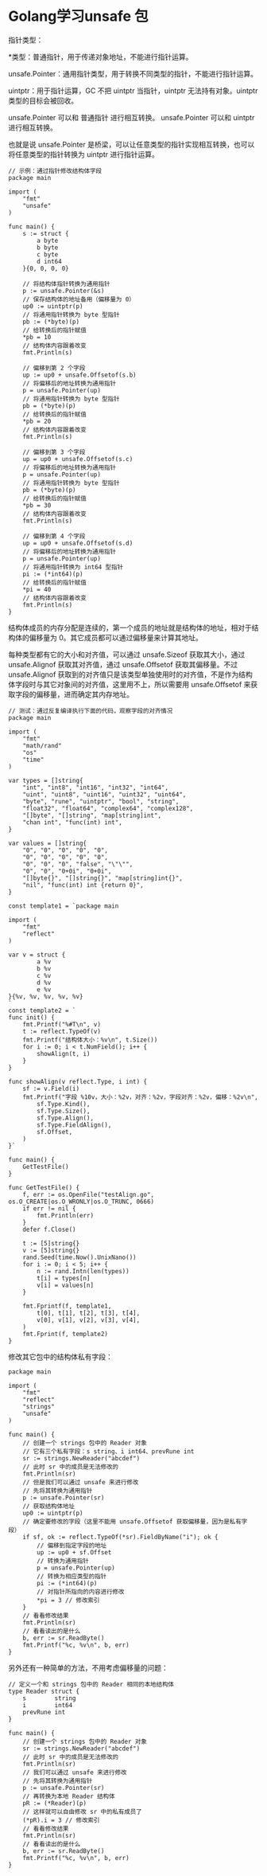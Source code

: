 # Golang学习unsafe 包

指针类型：

*类型：普通指针，用于传递对象地址，不能进行指针运算。

unsafe.Pointer：通用指针类型，用于转换不同类型的指针，不能进行指针运算。

uintptr：用于指针运算，GC 不把 uintptr 当指针，uintptr 无法持有对象。uintptr 类型的目标会被回收。

unsafe.Pointer 可以和 普通指针 进行相互转换。
unsafe.Pointer 可以和 uintptr 进行相互转换。

也就是说 unsafe.Pointer 是桥梁，可以让任意类型的指针实现相互转换，也可以将任意类型的指针转换为 uintptr 进行指针运算。

```
// 示例：通过指针修改结构体字段
package main

import (
	"fmt"
	"unsafe"
)

func main() {
	s := struct {
		a byte
		b byte
		c byte
		d int64
	}{0, 0, 0, 0}

	// 将结构体指针转换为通用指针
	p := unsafe.Pointer(&s)
	// 保存结构体的地址备用（偏移量为 0）
	up0 := uintptr(p)
	// 将通用指针转换为 byte 型指针
	pb := (*byte)(p)
	// 给转换后的指针赋值
	*pb = 10
	// 结构体内容跟着改变
	fmt.Println(s)

	// 偏移到第 2 个字段
	up := up0 + unsafe.Offsetof(s.b)
	// 将偏移后的地址转换为通用指针
	p = unsafe.Pointer(up)
	// 将通用指针转换为 byte 型指针
	pb = (*byte)(p)
	// 给转换后的指针赋值
	*pb = 20
	// 结构体内容跟着改变
	fmt.Println(s)

	// 偏移到第 3 个字段
	up = up0 + unsafe.Offsetof(s.c)
	// 将偏移后的地址转换为通用指针
	p = unsafe.Pointer(up)
	// 将通用指针转换为 byte 型指针
	pb = (*byte)(p)
	// 给转换后的指针赋值
	*pb = 30
	// 结构体内容跟着改变
	fmt.Println(s)

	// 偏移到第 4 个字段
	up = up0 + unsafe.Offsetof(s.d)
	// 将偏移后的地址转换为通用指针
	p = unsafe.Pointer(up)
	// 将通用指针转换为 int64 型指针
	pi := (*int64)(p)
	// 给转换后的指针赋值
	*pi = 40
	// 结构体内容跟着改变
	fmt.Println(s)
}
```

结构体成员的内存分配是连续的，第一个成员的地址就是结构体的地址，相对于结构体的偏移量为 0。其它成员都可以通过偏移量来计算其地址。

每种类型都有它的大小和对齐值，可以通过 unsafe.Sizeof 获取其大小，通过 unsafe.Alignof 获取其对齐值，通过 unsafe.Offsetof 获取其偏移量。不过 unsafe.Alignof 获取到的对齐值只是该类型单独使用时的对齐值，不是作为结构体字段时与其它对象间的对齐值，这里用不上，所以需要用 unsafe.Offsetof 来获取字段的偏移量，进而确定其内存地址。

```
// 测试：通过反复编译执行下面的代码，观察字段的对齐情况
package main

import (
	"fmt"
	"math/rand"
	"os"
	"time"
)

var types = []string{
	"int", "int8", "int16", "int32", "int64",
	"uint", "uint8", "uint16", "uint32", "uint64",
	"byte", "rune", "uintptr", "bool", "string",
	"float32", "float64", "complex64", "complex128",
	"[]byte", "[]string", "map[string]int",
	"chan int", "func(int) int",
}

var values = []string{
	"0", "0", "0", "0", "0",
	"0", "0", "0", "0", "0",
	"0", "0", "0", "false", "\"\"",
	"0", "0", "0+0i", "0+0i",
	"[]byte{}", "[]string{}", "map[string]int{}",
	"nil", "func(int) int {return 0}",
}

const template1 = `package main

import (
	"fmt"
	"reflect"
)

var v = struct {
		a %v
		b %v
		c %v
		d %v
		e %v
}{%v, %v, %v, %v, %v}
`
const template2 = `
func init() {
	fmt.Printf("%#T\n", v)
    t := reflect.TypeOf(v)
    fmt.Printf("结构体大小：%v\n", t.Size())
    for i := 0; i < t.NumField(); i++ {
        showAlign(t, i)
    }
}

func showAlign(v reflect.Type, i int) {
    sf := v.Field(i)
    fmt.Printf("字段 %10v，大小：%2v，对齐：%2v，字段对齐：%2v，偏移：%2v\n",
        sf.Type.Kind(),
        sf.Type.Size(),
        sf.Type.Align(),
        sf.Type.FieldAlign(),
        sf.Offset,
    )
}`

func main() {
	GetTestFile()
}

func GetTestFile() {
	f, err := os.OpenFile("testAlign.go", os.O_CREATE|os.O_WRONLY|os.O_TRUNC, 0666)
	if err != nil {
		fmt.Println(err)
	}
	defer f.Close()

	t := [5]string{}
	v := [5]string{}
	rand.Seed(time.Now().UnixNano())
	for i := 0; i < 5; i++ {
		n := rand.Intn(len(types))
		t[i] = types[n]
		v[i] = values[n]
	}

	fmt.Fprintf(f, template1,
		t[0], t[1], t[2], t[3], t[4],
		v[0], v[1], v[2], v[3], v[4],
	)
	fmt.Fprint(f, template2)
}
```

修改其它包中的结构体私有字段：

```
package main

import (
	"fmt"
	"reflect"
	"strings"
	"unsafe"
)

func main() {
	// 创建一个 strings 包中的 Reader 对象
	// 它有三个私有字段：s string、i int64、prevRune int
	sr := strings.NewReader("abcdef")
	// 此时 sr 中的成员是无法修改的
	fmt.Println(sr)
	// 但是我们可以通过 unsafe 来进行修改
	// 先将其转换为通用指针
	p := unsafe.Pointer(sr)
	// 获取结构体地址
	up0 := uintptr(p)
	// 确定要修改的字段（这里不能用 unsafe.Offsetof 获取偏移量，因为是私有字段）
	if sf, ok := reflect.TypeOf(*sr).FieldByName("i"); ok {
		// 偏移到指定字段的地址
		up := up0 + sf.Offset
		// 转换为通用指针
		p = unsafe.Pointer(up)
		// 转换为相应类型的指针
		pi := (*int64)(p)
		// 对指针所指向的内容进行修改
		*pi = 3 // 修改索引
	}
	// 看看修改结果
	fmt.Println(sr)
	// 看看读出的是什么
	b, err := sr.ReadByte()
	fmt.Printf("%c, %v\n", b, err)
}
```

另外还有一种简单的方法，不用考虑偏移量的问题：

```
// 定义一个和 strings 包中的 Reader 相同的本地结构体
type Reader struct {
	s        string
	i        int64
	prevRune int
}

func main() {
	// 创建一个 strings 包中的 Reader 对象
	sr := strings.NewReader("abcdef")
	// 此时 sr 中的成员是无法修改的
	fmt.Println(sr)
	// 我们可以通过 unsafe 来进行修改
	// 先将其转换为通用指针
	p := unsafe.Pointer(sr)
	// 再转换为本地 Reader 结构体
	pR := (*Reader)(p)
	// 这样就可以自由修改 sr 中的私有成员了
	(*pR).i = 3 // 修改索引
	// 看看修改结果
	fmt.Println(sr)
	// 看看读出的是什么
	b, err := sr.ReadByte()
	fmt.Printf("%c, %v\n", b, err)
}
```


